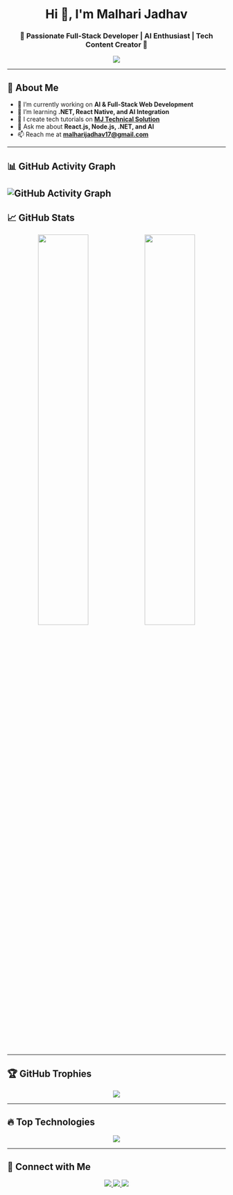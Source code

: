 <h1 align="center">Hi 👋, I'm Malhari Jadhav</h1>
<h3 align="center">🚀 Passionate Full-Stack Developer | AI Enthusiast | Tech Content Creator 🚀</h3>

<div align="center">
  <a href="https://github.com/malharijadhav17">
    <img src="https://readme-typing-svg.herokuapp.com?color=F77210&width=500&center=true&vCenter=true&lines=Full-Stack+Developer;AI+and+ML+Enthusiast;React+%7C+Node.js+%7C+.NET+%7C+MySQL;Tech+Content+Creator;Passionate+about+Innovative+Tech" />
  </a>
</div>

---

## 🚀 **About Me**
- 🔭 I’m currently working on **AI & Full-Stack Web Development**
- 🌱 I’m learning **.NET, React Native, and AI Integration**
- 🎥 I create tech tutorials on **[MJ Technical Solution](https://www.youtube.com/@MJTechnicalSolution)**
- 💬 Ask me about **React.js, Node.js, .NET, and AI**
- 📫 Reach me at **malharijadhav17@gmail.com**

---

## 📊 **GitHub Activity Graph**
![GitHub Activity Graph](https://github-readme-activity-graph.vercel.app/graph?username=malharijadhav17&theme=github-dark)
---

## 📈 **GitHub Stats**
<div align="center">
  <img width="48%" src="https://github-readme-stats.vercel.app/api?username=malharijadhav17&show_icons=true&theme=radical" />
  <img width="48%" src="https://github-readme-streak-stats.herokuapp.com/?user=malharijadhav17&theme=radical" />
</div>

---

## 🏆 **GitHub Trophies**
<p align="center">
  <img src="https://github-profile-trophy.vercel.app/?username=malharijadhav17&theme=radical&margin-w=15&margin-h=15"/>
</p>

---

## 🔥 **Top Technologies**
<p align="center">
  <img src="https://skillicons.dev/icons?i=react,nodejs,dotnet,mysql,mongodb,python,js,ts,html,css,bootstrap,tailwind,androidstudio" />
</p>

---

## 📣 **Connect with Me**
<p align="center">
  <a href="https://www.linkedin.com/in/malharijadhav/" target="_blank">
    <img src="https://img.shields.io/badge/LinkedIn-0077B5.svg?style=for-the-badge&logo=linkedin&logoColor=white" />
  </a>
  <a href="https://www.youtube.com/@MJTechnicalSolution" target="_blank">
    <img src="https://img.shields.io/badge/YouTube-FF0000.svg?style=for-the-badge&logo=youtube&logoColor=white" />
  </a>
  <a href="mailto:malharijadhav17@gmail.com">
    <img src="https://img.shields.io/badge/Email-D14836?style=for-the-badge&logo=gmail&logoColor=white" />
  </a>
</p>
